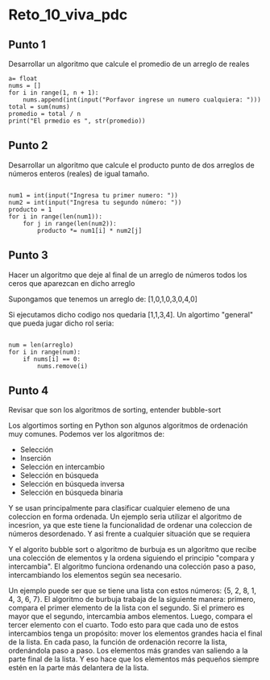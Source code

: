 # Reto_10_viva_pdc

## Punto 1

Desarrollar un algoritmo que calcule el promedio de un arreglo de reales

```
a= float
nums = []
for i in range(1, n + 1):
    nums.append(int(input("Porfavor ingrese un numero cualquiera: ")))
total = sum(nums)
promedio = total / n
print("El prmedio es ", str(promedio))

```

## Punto 2

Desarrollar un algoritmo que calcule el producto punto de dos arreglos de números enteros (reales) de igual tamaño.

```

num1 = int(input("Ingresa tu primer numero: "))
num2 = int(input("Ingresa tu segundo número: "))
producto = 1
for i in range(len(num1)):
    for j in range(len(num2)):
        producto *= num1[i] * num2[j]

```

## Punto 3

Hacer un algoritmo que deje al final de un arreglo de números todos los ceros que aparezcan en dicho arreglo

Supongamos que tenemos un arreglo de: [1,0,1,0,3,0,4,0]

Si ejecutamos dicho codigo nos quedaria [1,1,3,4]. Un algortimo "general" que pueda jugar dicho rol seria:
```

num = len(arreglo)
for i in range(num):
    if nums[i] == 0:
        nums.remove(i)

```

## Punto 4

Revisar que son los algoritmos de sorting, entender bubble-sort 

Los algortimos sorting en Python son algunos algoritmos de ordenación muy comunes. Podemos ver los algoritmos de:
- Selección
- Inserción
- Selección en intercambio
- Selección en búsqueda
- Selección en búsqueda inversa
- Selección en búsqueda binaria

Y se usan principalmente para clasificar cualquier elemeno de una coleccion en forma ordenada. Un ejemplo seria utilizar el algoritmo de incesrion, ya que este tiene la funcionalidad de ordenar una coleccion de números desordenado. Y asi frente a cualquier situación que se requiera

Y el algorito bubble sort o algoritmo de burbuja es un algoritmo que recibe una colección de elementos y la ordena siguiendo el principio "compara y intercambia". El algoritmo funciona ordenando una colección paso a paso, intercambiando los elementos según sea necesario.

Un ejemplo puede ser que se tiene una lista con estos números: {5, 2, 8, 1, 4, 3, 6, 7}. El algoritmo de burbuja trabaja de la siguiente manera: primero, compara el primer elemento de la lista con el segundo. Si el primero es mayor que el segundo, intercambia ambos elementos. Luego, compara el tercer elemento con el cuarto. Todo esto para que cada uno de estos intercambios tenga un propósito: mover los elementos grandes hacia el final de la lista. En cada paso, la función de ordenación recorre la lista, ordenándola paso a paso. Los elementos más grandes van saliendo a la parte final de la lista. Y eso hace que los elementos más pequeños siempre estén en la parte más delantera de la lista.
